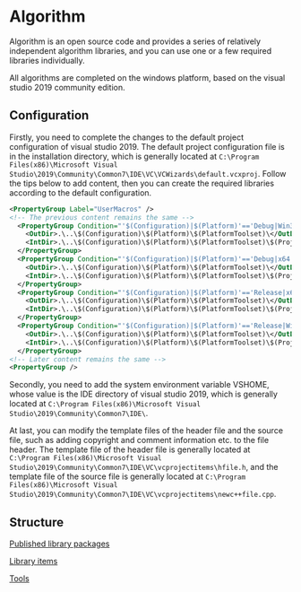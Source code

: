# Algorithm

Algorithm is an open source code and provides a series of relatively independent algorithm libraries, and you can use one or a few required libraries individually.

All algorithms are completed on the windows platform, based on the visual studio 2019 community edition.

## Configuration

Firstly, you need to complete the changes to the default project configuration of visual studio 2019. The default project configuration file is in the installation directory, which is generally located at `C:\Program Files(x86)\Microsoft Visual Studio\2019\Community\Common7\IDE\VC\VCWizards\default.vcxproj`. Follow the tips below to add content, then you can create the required libraries according to the default configuration.

```xml
<PropertyGroup Label="UserMacros" />
<!-- The previous content remains the same -->
  <PropertyGroup Condition="'$(Configuration)|$(Platform)'=='Debug|Win32'">
    <OutDir>.\..\$(Configuration)\$(Platform)\$(PlatformToolset)\</OutDir>
    <IntDir>.\..\$(Configuration)\$(Platform)\$(PlatformToolset)\$(ProjectName)\</IntDir>
  </PropertyGroup>
  <PropertyGroup Condition="'$(Configuration)|$(Platform)'=='Debug|x64'">
    <OutDir>.\..\$(Configuration)\$(Platform)\$(PlatformToolset)\</OutDir>
    <IntDir>.\..\$(Configuration)\$(Platform)\$(PlatformToolset)\$(ProjectName)\</IntDir>
  </PropertyGroup>
  <PropertyGroup Condition="'$(Configuration)|$(Platform)'=='Release|x64'">
    <OutDir>.\..\$(Configuration)\$(Platform)\$(PlatformToolset)\</OutDir>
    <IntDir>.\..\$(Configuration)\$(Platform)\$(PlatformToolset)\$(ProjectName)\</IntDir>
  </PropertyGroup>
  <PropertyGroup Condition="'$(Configuration)|$(Platform)'=='Release|Win32'">
    <OutDir>.\..\$(Configuration)\$(Platform)\$(PlatformToolset)\</OutDir>
    <IntDir>.\..\$(Configuration)\$(Platform)\$(PlatformToolset)\$(ProjectName)\</IntDir>
  </PropertyGroup>
<!-- Later content remains the same -->
<PropertyGroup />
```

Secondly, you need to add the system environment variable VSHOME, whose value is the IDE directory of visual studio 2019, which is generally located at `C:\Program Files(x86)\Microsoft Visual Studio\2019\Community\Common7\IDE\`.

At last, you can modify the template files of the header file and the source file, such as adding copyright and comment information etc. to the file header. The template file of the header file is generally located at `C:\Program Files(x86)\Microsoft Visual Studio\2019\Community\Common7\IDE\VC\vcprojectitems\hfile.h`, and the template file of the source file is generally located at `C:\Program Files(x86)\Microsoft Visual Studio\2019\Community\Common7\IDE\VC\vcprojectitems\newc++file.cpp`.

## Structure

[Published library packages](Publish/README.md)

[Library items](LibraryItems/README.md)

[Tools](Tools/README.md)

